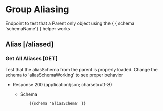 # Group Aliasing

Endpoint to test that a Parent only object using the { { schema 'schemaName'} } helper works

## Alias [/aliased]

### Get All Aliases [GET]

Test that the aliasSchema from the parent is properly loaded. Change the schema to 'aliasSchemaWorking' to see proper behavior

+ Response 200 (application/json; charset=utf-8)

  + Schema

            {{schema 'aliasSchema' }}